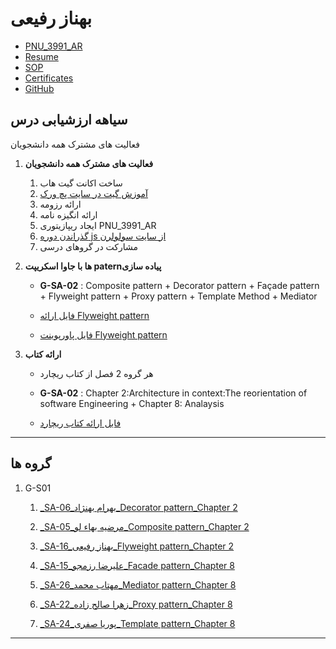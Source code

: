 # بهناز رفیعی

- [PNU_3991_AR](https://github.com/BehnazRafiei/PNU_3991_AR)
- [Resume](https://behnazrafiei.github.io/) 
- [SOP](https://behnazrafiei.github.io/SOP-for-PNU/)
- [Certificates](https://github.com/BehnazRafiei/Certificates)
- [GitHub](https://github.com/BehnazRafiei)

## سیاهه ارزشیابی درس

 <summary>فعالیت های مشترک همه دانشجویان</summary>
    
1. **فعالیت های مشترک همه دانشجویان**
    1. ساخت اکانت گیت هاب
    2. [آموزش گیت در سایت پچ ورک](http://jlord.us/patchwork/)
    3. ارائه رزومه
    4. ارائه انگیزه نامه
    5. ایجاد ریپازیتوری PNU_3991_AR
    6. [گذراندن دوره js از سایت سولولرن](http://Sololearn.com)
    7. مشارکت در گروهای درسی 
   
2. **ها با جاوا اسکریپت paternپیاده سازی** 

    - **G-SA-02** : Composite pattern + Decorator pattern + Façade pattern + Flyweight pattern + Proxy pattern + Template Method + Mediator

    - [فایل ارائه  Flyweight pattern](https://drive.google.com/file/d/1xrrMltYn4Q6BzuLsZgapw85ncECkM6NL/view?usp=sharing)
    - [فایل پاورپوینت  Flyweight pattern]()



3.  **ارائه کتاب**
    - هر گروه 2 فصل از کتاب ریچارد
        
       
    - **G-SA-02** : Chapter 2:Architecture in context:The reorientation of software Engineering + Chapter 8: Analaysis

    - [فایل ارائه کتاب ریچارد](https://drive.google.com/file/d/1Sb5aEA0voSpxfWdaByg_RpS6pe511CiG/view?usp=sharing)


----------------
## گروه ها

1. G-S01
    1. [_SA-06_بهرام بهنژاد_Decorator pattern_Chapter 2](https://github.com/AliRazavi-edu/PNU_3991/tree/master/_MSc/SoftwareArchitecture/1115280_01/06_%D8%A8%D9%87%D8%B1%D8%A7%D9%85%20%D8%A8%D9%87%D9%86%DA%98%D8%A7%D8%AF)    
    2. [_SA-05_مرضیه بهاء لو_Composite pattern_Chapter 2](https://github.com/AliRazavi-edu/PNU_3991/tree/master/_MSc/SoftwareArchitecture/1115280_01/05_%D9%85%D8%B1%D8%B6%D9%8A%D9%87%20%D8%A8%D9%87%D8%A7%D9%84%D9%88%D9%87%D9%88%D8%B1%D9%87)    
    3. [_SA-16_بهناز رفیعی_Flyweight pattern_Chapter 2](https://github.com/AliRazavi-edu/PNU_3991/tree/master/_MSc/SoftwareArchitecture/1115280_01/16_%D8%A8%D9%87%D9%86%D8%A7%D8%B2%20%D8%B1%D9%81%D9%8A%D8%B9%D9%8A)  

    4. [_SA-15_علیرضا رزمجو_Facade pattern_Chapter 8](https://github.com/AliRazavi-edu/PNU_3991/tree/master/_MSc/SoftwareArchitecture/1115280_01/15_%D8%B9%D9%84%D9%8A%D8%B1%D8%B6%D8%A7%20%D8%B1%D8%B2%D9%85%D8%AC%D9%88) 

    5. [_SA-26_مهتاب محمد_Mediator pattern_Chapter 8](https://github.com/AliRazavi-edu/PNU_3991/tree/master/_MSc/SoftwareArchitecture/1115280_01/26_%D9%85%D9%87%D8%AA%D8%A7%D8%A8%20%D9%85%D8%AD%D9%85%D8%AF) 

    6. [_SA-22_زهرا صالح زاده_Proxy pattern_Chapter 8](https://github.com/AliRazavi-edu/PNU_3991/tree/master/_MSc/SoftwareArchitecture/1115280_01/22_%D8%B2%D9%87%D8%B1%D8%A7%20%D8%B5%D8%A7%D9%84%D8%AD%20%D8%B2%D8%A7%D8%AF%D9%87)

    7. [_SA-24_پوریا صفری_Template pattern_Chapter 8](https://github.com/AliRazavi-edu/PNU_3991/tree/master/_MSc/SoftwareArchitecture/1115280_01/24_%D9%BE%D9%88%D8%B1%D9%8A%D8%A7%20%D8%B5%D9%81%D8%B1%D9%8A)



----------------

